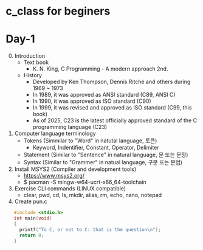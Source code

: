 c_class for beginers
====================

# Day-1
0. Introduction
    - Text book
      	* K. N. King, C Programming - A modern approach 2nd.
    - History
		* Developed by Ken Thompson, Dennis Ritche and others during 1969 ~ 1973
		* In 1989, it was approved as ANSI standard (C89, ANSI C)
    	* In 1990, it was approved as ISO standard (C90)
		* In 1999, it was revised and approved as ISO standard (C99, this book)
		* As of 2025, C23 is the latest officially approved standard of the C programming language (C23)
1. Computer language terminology
   - Tokens (Simmilar to "Word" in natutal language, 토큰)
     * Keyword, Indentifier, Constant, Operator, Delimiter
   - Statement (Similar to "Sentence" in natural language, 문 또는 문장)
   - Syntax (Similar to "Grammer" in natual language, 구문 또는 문법)
3. Install MSYS2 (Compiler and development tools)
    - <https://www.msys2.org/>
    - $ pacman -S mingw-w64-ucrt-x86_64-toolchain
4. Exercise CLI commands (LINUX compatible)
   - clear, pwd, cd, ls, mkdir, alias, rm, echo, nano, notepad
5. Create pun.c
```C   
   #include <stdio.h>
   int main(void)
   {
     printf("To C, or not to C: that is the question\n");
     return 0;
   }
```
